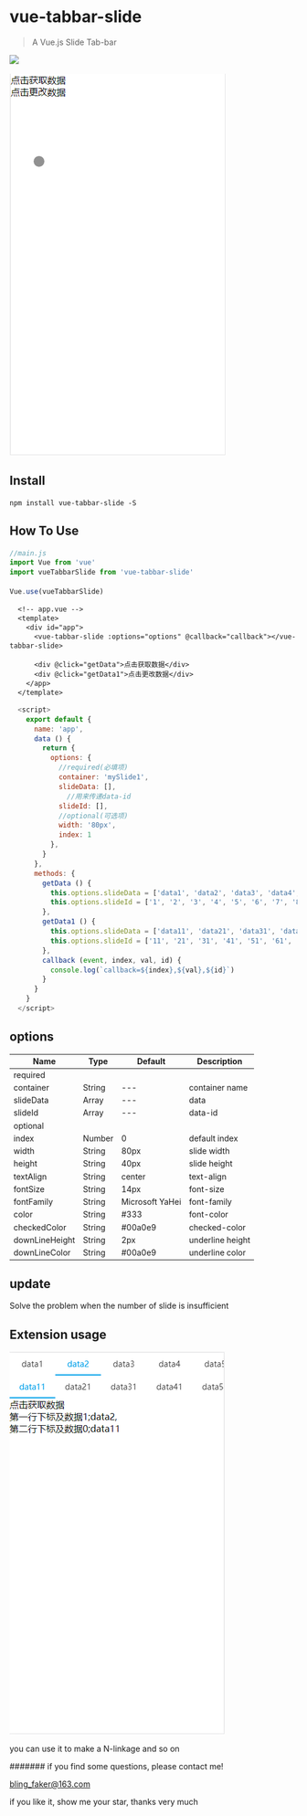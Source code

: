 # vue-tabbar-slide

> A Vue.js Slide Tab-bar

<a href="https://www.npmjs.org/package/vue-tabbar-slide">
  <img src="https://img.shields.io/npm/v/vue-tabbar-slide.svg">
</a>

![image](https://github.com/Blubiubiu/vue-tabbar-slide/blob/master/gif/demo.gif)

## Install
```shell
npm install vue-tabbar-slide -S
```

## How To Use

``` javascript
//main.js
import Vue from 'vue'
import vueTabbarSlide from 'vue-tabbar-slide'

Vue.use(vueTabbarSlide)
```

``` vue
  <!-- app.vue -->
  <template>
    <div id="app">
      <vue-tabbar-slide :options="options" @callback="callback"></vue-tabbar-slide>

      <div @click="getData">点击获取数据</div>
      <div @click="getData1">点击更改数据</div>
    </app>
  </template>
```
``` javascript
  <script>
    export default {
      name: 'app',
      data () {
        return {
          options: {
            //required(必填项)
            container: 'mySlide1',
            slideData: [],
              //用来传递data-id
            slideId: [],
            //optional(可选项)
            width: '80px',
            index: 1
          },
        }
      },
      methods: {
        getData () {
          this.options.slideData = ['data1', 'data2', 'data3', 'data4', 'data5', 'data6', 'data7', 'data8', 'data9', 'data10']
          this.options.slideId = ['1', '2', '3', '4', '5', '6', '7', '8', '9', '10']
        },
        getData1 () {
          this.options.slideData = ['data11', 'data21', 'data31', 'data41', 'data51', 'data61']
          this.options.slideId = ['11', '21', '31', '41', '51', '61', '71', '81', '91', '101']
        },
        callback (event, index, val, id) {
          console.log(`callback=${index},${val},${id}`)
        }
      }
    }
  </script>
```

## options

| Name | Type | Default | Description |
| ---- | ---- | ------- | ----------- |
| required |
| container | String | --- | container name |
| slideData | Array | --- | data |
| slideId | Array | --- | data-id |
| optional |
| index | Number | 0 | default index |
| width | String | 80px | slide width |
| height | String | 40px | slide height |
| textAlign | String | center | text-align |
| fontSize | String | 14px | font-size |
| fontFamily | String | Microsoft YaHei | font-family |
| color | String | #333 | font-color |
| checkedColor | String | #00a0e9 | checked-color |
| downLineHeight | String | 2px | underline height |
| downLineColor | String | #00a0e9 | underline color |


## update

Solve the problem when the number of slide is insufficient

## Extension usage

![image](https://github.com/Blubiubiu/vue-tabbar-slide/blob/master/gif/demo.png)

you can use it to make a N-linkage and so on


#######
if you find some questions, please contact me!

bling_faker@163.com

if you like it, show me your star, thanks very much

